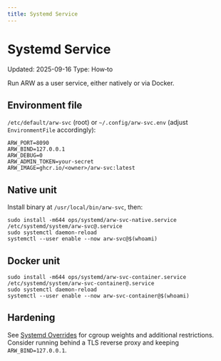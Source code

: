 ```yaml
---
title: Systemd Service
---
```


# Systemd Service

Updated: 2025-09-16
Type: How‑to

Run ARW as a user service, either natively or via Docker.

## Environment file

`/etc/default/arw-svc` (root) or `~/.config/arw-svc.env` (adjust `EnvironmentFile` accordingly):

```
ARW_PORT=8090
ARW_BIND=127.0.0.1
ARW_DEBUG=0
ARW_ADMIN_TOKEN=your-secret
ARW_IMAGE=ghcr.io/<owner>/arw-svc:latest
```

## Native unit

Install binary at `/usr/local/bin/arw-svc`, then:

```
sudo install -m644 ops/systemd/arw-svc-native.service /etc/systemd/system/arw-svc@.service
sudo systemctl daemon-reload
systemctl --user enable --now arw-svc@$(whoami)
```

## Docker unit

```
sudo install -m644 ops/systemd/arw-svc-container.service /etc/systemd/system/arw-svc-container@.service
sudo systemctl daemon-reload
systemctl --user enable --now arw-svc-container@$(whoami)
```

## Hardening

See [Systemd Overrides](systemd_overrides.md) for cgroup weights and additional restrictions. Consider running behind a TLS reverse proxy and keeping `ARW_BIND=127.0.0.1`.

